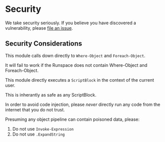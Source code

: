 # Security

We take security seriously.  If you believe you have discovered a vulnerability, please [file an issue](https://github.com/StartAutomating/WhereFor/issues).

## Security Considerations

This module calls down directly to `Where-Object` and `Foreach-Object`.  

It will fail to work if the Runspace does not contain Where-Object and Foreach-Object.

This module directly executes a `ScriptBlock` in the context of the current user.

This is inherantly as safe as any ScriptBlock.

In order to avoid code injection, please _never_ directly run any code from the internet that you do not trust.

Presuming any object pipeline can contain poisoned data, please:

1. Do not use `Invoke-Expression`
2. Do not use `.ExpandString`